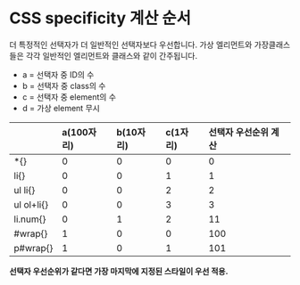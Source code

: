 # CSS specificity 계산 순서  

더 특정적인 선택자가 더 일반적인 선택자보다 우선합니다. 가상 엘리먼트와 가장클래스들은 각각 일반적인 엘리먼트와 클래스와 같이 간주됩니다.

* a = 선택자 중 ID의 수
* b = 선택자 중 class의 수
* c = 선택자 중 element의 수
* d = 가상 element 무시

| |a(100자리)|b(10자리)|c(1자리)|선택자 우선순위 계산|
|:---|:--------|:-------|:------|:--------------|
|*{}| 0|0|0|0|
|li{}| 0|0|1|1|
|ul li{}| 0|0|2|2|
|ul ol+li{}| 0|0|3|3|
|li.num{}| 0|1|2|11|
|#wrap{}| 1|0|0|100|
|p#wrap{}| 1|0|1|101|


__선택자 우선순위가 같다면 가장 마지막에 지정된 스타일이 우선 적용.__

